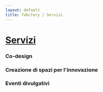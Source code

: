 ```yaml
---
layout: default
title: fabctory | Servizi
---
```


# [Servizi](./servizi)

### Co-design

### Creazione di spazi per l'innovazione

### Eventi divulgativi

